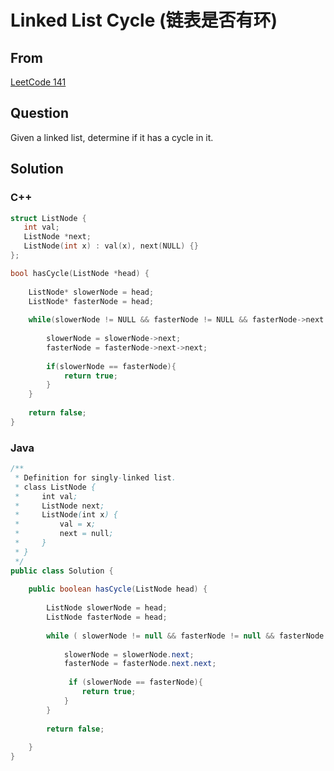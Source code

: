 # Linked List Cycle (链表是否有环)



## From

 [LeetCode 141](https://leetcode.com/problems/linked-list-cycle/description/)





## Question

Given a linked list, determine if it has a cycle in it.



## Solution 



### C++

```c++
struct ListNode {
   int val;
   ListNode *next;
   ListNode(int x) : val(x), next(NULL) {}
};

bool hasCycle(ListNode *head) {
    
    ListNode* slowerNode = head;
    ListNode* fasterNode = head;
    
    while(slowerNode != NULL && fasterNode != NULL && fasterNode->next != NULL){
        
        slowerNode = slowerNode->next;
        fasterNode = fasterNode->next->next;
        
        if(slowerNode == fasterNode){
            return true;
        }
    }
    
    return false;
}
```


### Java

```java
/**
 * Definition for singly-linked list.
 * class ListNode {
 *     int val;
 *     ListNode next;
 *     ListNode(int x) {
 *         val = x;
 *         next = null;
 *     }
 * }
 */
public class Solution {
    
    public boolean hasCycle(ListNode head) {
        
        ListNode slowerNode = head;
        ListNode fasterNode = head;
        
        while ( slowerNode != null && fasterNode != null && fasterNode.next != null ){
            
            slowerNode = slowerNode.next;
            fasterNode = fasterNode.next.next;
            
             if (slowerNode == fasterNode){
                return true;
            }
        }
        
        return false;
        
    }
}
```

